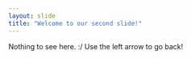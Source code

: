 ```yaml
---
layout: slide
title: "Welcome to our second slide!"
---
```

Nothing to see here. :/
Use the left arrow to go back!
